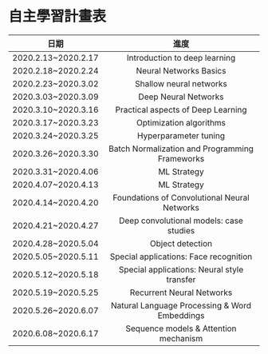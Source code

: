 # 自主學習計畫表

|        日期         |                      進度                      |
| :-----------------: | :--------------------------------------------: |
| 2020.2.13~2020.2.17 |         Introduction to deep learning          |
| 2020.2.18~2020.2.24 |             Neural Networks Basics             |
| 2020.2.23~2020.3.02 |            Shallow neural networks             |
| 2020.3.03~2020.3.09 |              Deep Neural Networks              |
| 2020.3.10~2020.3.16 |       Practical aspects of Deep Learning       |
| 2020.3.17~2020.3.23 |            Optimization algorithms             |
| 2020.3.24~2020.3.25 |             Hyperparameter tuning              |
| 2020.3.26~2020.3.30 | Batch Normalization and Programming Frameworks |
| 2020.3.31~2020.4.06 |                  ML Strategy                   |
| 2020.4.07~2020.4.13 |                  ML Strategy                   |
| 2020.4.14~2020.4.20 |  Foundations of Convolutional Neural Networks  |
| 2020.4.21~2020.4.27 |    Deep convolutional models: case studies     |
| 2020.4.28~2020.5.04 |                Object detection                |
| 2020.5.05~2020.5.11 |     Special applications: Face recognition     |
| 2020.5.12~2020.5.18 |  Special applications: Neural style transfer   |
| 2020.5.19~2020.5.25 |           Recurrent Neural Networks            |
| 2020.5.26~2020.6.07 | Natural Language Processing & Word Embeddings  |
| 2020.6.08~2020.6.17 |     Sequence models & Attention mechanism      |